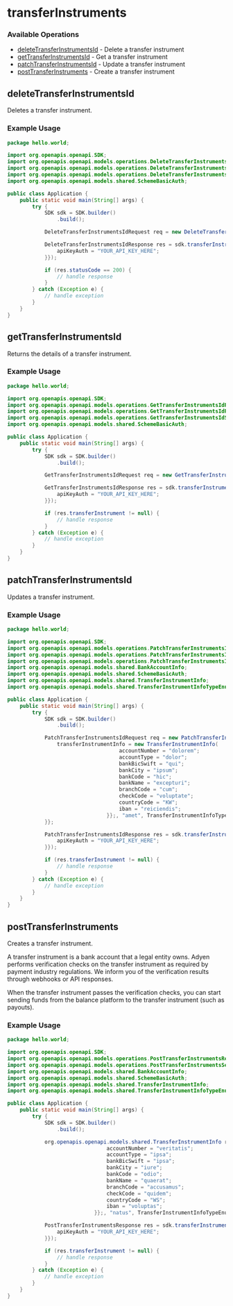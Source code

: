 # transferInstruments

### Available Operations

* [deleteTransferInstrumentsId](#deletetransferinstrumentsid) - Delete a transfer instrument
* [getTransferInstrumentsId](#gettransferinstrumentsid) - Get a transfer instrument
* [patchTransferInstrumentsId](#patchtransferinstrumentsid) - Update a transfer instrument
* [postTransferInstruments](#posttransferinstruments) - Create a transfer instrument

## deleteTransferInstrumentsId

Deletes a transfer instrument.

### Example Usage

```java
package hello.world;

import org.openapis.openapi.SDK;
import org.openapis.openapi.models.operations.DeleteTransferInstrumentsIdRequest;
import org.openapis.openapi.models.operations.DeleteTransferInstrumentsIdResponse;
import org.openapis.openapi.models.operations.DeleteTransferInstrumentsIdSecurity;
import org.openapis.openapi.models.shared.SchemeBasicAuth;

public class Application {
    public static void main(String[] args) {
        try {
            SDK sdk = SDK.builder()
                .build();

            DeleteTransferInstrumentsIdRequest req = new DeleteTransferInstrumentsIdRequest("quaerat");            

            DeleteTransferInstrumentsIdResponse res = sdk.transferInstruments.deleteTransferInstrumentsId(req, new DeleteTransferInstrumentsIdSecurity() {{
                apiKeyAuth = "YOUR_API_KEY_HERE";
            }});

            if (res.statusCode == 200) {
                // handle response
            }
        } catch (Exception e) {
            // handle exception
        }
    }
}
```

## getTransferInstrumentsId

Returns the details of a transfer instrument.

### Example Usage

```java
package hello.world;

import org.openapis.openapi.SDK;
import org.openapis.openapi.models.operations.GetTransferInstrumentsIdRequest;
import org.openapis.openapi.models.operations.GetTransferInstrumentsIdResponse;
import org.openapis.openapi.models.operations.GetTransferInstrumentsIdSecurity;
import org.openapis.openapi.models.shared.SchemeBasicAuth;

public class Application {
    public static void main(String[] args) {
        try {
            SDK sdk = SDK.builder()
                .build();

            GetTransferInstrumentsIdRequest req = new GetTransferInstrumentsIdRequest("quos");            

            GetTransferInstrumentsIdResponse res = sdk.transferInstruments.getTransferInstrumentsId(req, new GetTransferInstrumentsIdSecurity() {{
                apiKeyAuth = "YOUR_API_KEY_HERE";
            }});

            if (res.transferInstrument != null) {
                // handle response
            }
        } catch (Exception e) {
            // handle exception
        }
    }
}
```

## patchTransferInstrumentsId

Updates a transfer instrument.

### Example Usage

```java
package hello.world;

import org.openapis.openapi.SDK;
import org.openapis.openapi.models.operations.PatchTransferInstrumentsIdRequest;
import org.openapis.openapi.models.operations.PatchTransferInstrumentsIdResponse;
import org.openapis.openapi.models.operations.PatchTransferInstrumentsIdSecurity;
import org.openapis.openapi.models.shared.BankAccountInfo;
import org.openapis.openapi.models.shared.SchemeBasicAuth;
import org.openapis.openapi.models.shared.TransferInstrumentInfo;
import org.openapis.openapi.models.shared.TransferInstrumentInfoTypeEnum;

public class Application {
    public static void main(String[] args) {
        try {
            SDK sdk = SDK.builder()
                .build();

            PatchTransferInstrumentsIdRequest req = new PatchTransferInstrumentsIdRequest("aliquid") {{
                transferInstrumentInfo = new TransferInstrumentInfo(                new BankAccountInfo("dolorem") {{
                                    accountNumber = "dolorem";
                                    accountType = "dolor";
                                    bankBicSwift = "qui";
                                    bankCity = "ipsum";
                                    bankCode = "hic";
                                    bankName = "excepturi";
                                    branchCode = "cum";
                                    checkCode = "voluptate";
                                    countryCode = "KW";
                                    iban = "reiciendis";
                                }};, "amet", TransferInstrumentInfoTypeEnum.RECURRING_DETAIL);;
            }};            

            PatchTransferInstrumentsIdResponse res = sdk.transferInstruments.patchTransferInstrumentsId(req, new PatchTransferInstrumentsIdSecurity() {{
                apiKeyAuth = "YOUR_API_KEY_HERE";
            }});

            if (res.transferInstrument != null) {
                // handle response
            }
        } catch (Exception e) {
            // handle exception
        }
    }
}
```

## postTransferInstruments

Creates a transfer instrument. 

A transfer instrument is a bank account that a legal entity owns. Adyen performs verification checks on the transfer instrument as required by payment industry regulations. We inform you of the verification results through webhooks or API responses.

When the transfer instrument passes the verification checks, you can start sending funds from the balance platform to the transfer instrument (such as payouts).

### Example Usage

```java
package hello.world;

import org.openapis.openapi.SDK;
import org.openapis.openapi.models.operations.PostTransferInstrumentsResponse;
import org.openapis.openapi.models.operations.PostTransferInstrumentsSecurity;
import org.openapis.openapi.models.shared.BankAccountInfo;
import org.openapis.openapi.models.shared.SchemeBasicAuth;
import org.openapis.openapi.models.shared.TransferInstrumentInfo;
import org.openapis.openapi.models.shared.TransferInstrumentInfoTypeEnum;

public class Application {
    public static void main(String[] args) {
        try {
            SDK sdk = SDK.builder()
                .build();

            org.openapis.openapi.models.shared.TransferInstrumentInfo req = new TransferInstrumentInfo(                new BankAccountInfo("numquam") {{
                                accountNumber = "veritatis";
                                accountType = "ipsa";
                                bankBicSwift = "ipsa";
                                bankCity = "iure";
                                bankCode = "odio";
                                bankName = "quaerat";
                                branchCode = "accusamus";
                                checkCode = "quidem";
                                countryCode = "WS";
                                iban = "voluptas";
                            }};, "natus", TransferInstrumentInfoTypeEnum.BANK_ACCOUNT);            

            PostTransferInstrumentsResponse res = sdk.transferInstruments.postTransferInstruments(req, new PostTransferInstrumentsSecurity() {{
                apiKeyAuth = "YOUR_API_KEY_HERE";
            }});

            if (res.transferInstrument != null) {
                // handle response
            }
        } catch (Exception e) {
            // handle exception
        }
    }
}
```
